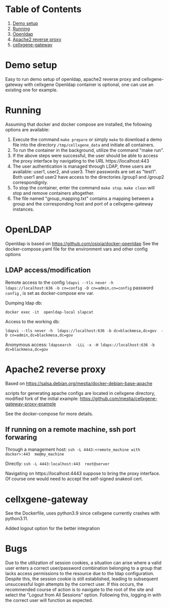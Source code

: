 
# Table of Contents

1.  [Demo setup](#org8772b4e)
2.  [Running](#org1d6aa09)
3.  [Openldap](#org598dec3)
4.  [Apache2 reverse proxy](#org69a72a2)
5.  [cellxgene-gateway](#org7d25c22)


<a id="org8772b4e"></a>

# Demo setup

Easy to run demo setup of openldap, apache2 reverse proxy and cellxgene-gateway with cellxgene
Openldap container is optional, one can use an existing one for example.


<a id="org1d6aa09"></a>

# Running

Assuming that docker and docker compose are installed, the following options are available:

1. Execute the command `make prepare` or simply `make` to download a demo file into the directory `/tmp/cellxgene_data` and initiate all containers.
2. To run the container in the background, utilize the command "make run".
3. If the above steps were successful, the user should be able to access the proxy interface by navigating to the URL https://localhost:443
4. The user authentication is managed through LDAP, three users are available: user1, user2, and user3. Their passwords are set as "test1". Both user1 and user2 have access to the directories /group1 and /group2 correspondignly.
5. To stop the container, enter the command `make stop`. `make clean` will stop and remove containers altogether.
6. The file named "group_mapping.txt" contains a mapping between a group and the corresponding host and port of a cellxgene-gateway instances.

<a id="org598dec3"></a>

# OpenLDAP

Openldap is based on <https://github.com/osixia/docker-openldap>
See the docker-compose.yaml file for the environment vars and other config options

## LDAP access/modification

Remote access to the config `ldapvi --tls never -h  ldaps://localhost:636 -b cn=config -D cn=admin,cn=config`
password `config` , is set as docker-compose env var.

Dumping ldap db:

`docker exec -it  openldap-local slapcat`

Access to the working db:

`ldapvi --tls never -h  ldaps://localhost:636 -b dc=blackmesa,dc=gov  -D cn=admin,dc=blackmesa,dc=gov`

Anonymous access: `ldapsearch  -LLL -x -H ldaps://localhost:636 -b dc=blackmesa,dc=gov`


<a id="org69a72a2"></a>

# Apache2 reverse proxy

Based on <https://salsa.debian.org/mestia/docker-debian-base-apache>

scripts for generating apache configs are located in cellxgene directory, modified fork of
the initial example: https://github.com/mestia/cellxgene-gateway-proxy-example

See the docker-compose for more details.

## If running on a remote machine, ssh port forwaring

Through a management host:
`ssh -L 4443:<remote_machine with docker>:443  me@my_machine`

Directly: `ssh -L 4443:localhost:443  root@server `

Navigating on https://localhost:4443 suppose to bring the proxy interface. Of course one would need to accept the self-signed snakeoil cert.

<a id="org7d25c22"></a>

# cellxgene-gateway

See the Dockerfile, uses python3.9 since cellxgene currently crashes with python3.11.

Added logout option for the better integration

# Bugs

Due to the utilization of session cookies, a situation can arise where a valid user enters a correct user/password combination belonging to a group that lacks access permissions to the resource due to the ldap configuration. Despite this, the session cookie is still established, leading to subsequent unsuccessful login attempts by the correct user. If this occurs, the recommended course of action is to navigate to the root of the site and select the "Logout from All Sessions" option. Following this, logging in with the correct user will function as expected.
